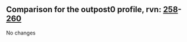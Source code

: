 ## Comparison for the outpost0 profile, rvn: [258](https://github.com/PRO100KatYT/FortniteProfileRevisions/tree/main/profiles/outpost0/258%20outpost0.json)-[260](https://github.com/PRO100KatYT/FortniteProfileRevisions/tree/main/profiles/outpost0/260%20outpost0.json)

No changes
